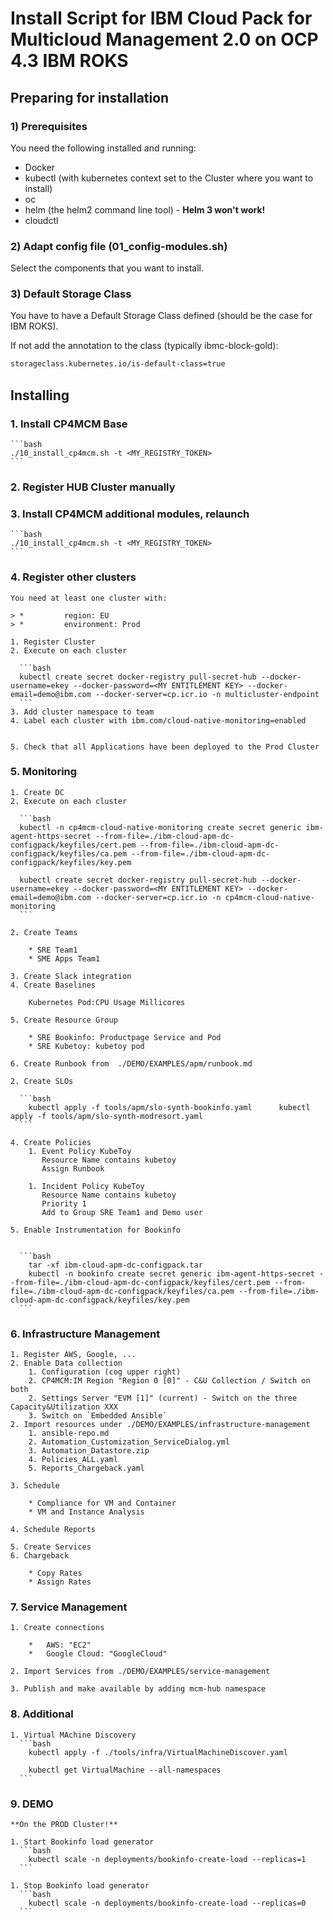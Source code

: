 # Install Script for IBM Cloud Pack for Multicloud Management 2.0 on OCP 4.3 IBM ROKS


## Preparing for installation

### 1) Prerequisites

You need the following installed and running:

* Docker
* kubectl (with kubernetes context set to the Cluster where you want to install)
* oc
* helm (the helm2 command line tool)  - **Helm 3 won't work!**
* cloudctl



### 2) Adapt config file  (01_config-modules.sh)

Select the components that you want to install.



### 3) Default Storage Class

You have to have a Default Storage Class defined (should be the case for IBM ROKS).

If not add the annotation to the class (typically ibmc-block-gold): 

```bash
storageclass.kubernetes.io/is-default-class=true
```



## Installing


### 1. Install CP4MCM Base

	```bash
	./10_install_cp4mcm.sh -t <MY_REGISTRY_TOKEN>
	```

### 2. Register HUB Cluster manually

### 3. Install CP4MCM additional modules, relaunch

	```bash
	./10_install_cp4mcm.sh -t <MY_REGISTRY_TOKEN>
	```



### 4. Register other clusters

	You need at least one cluster with:
	
	> * 		region: EU
	> * 		environment: Prod

	1. Register Cluster
  	2. Execute on each cluster
  
	  ```bash
	  kubectl create secret docker-registry pull-secret-hub --docker-username=ekey --docker-password=<MY ENTITLEMENT KEY> --docker-email=demo@ibm.com --docker-server=cp.icr.io -n multicluster-endpoint
	  ```
	3. Add cluster namespace to team
	4. Label each cluster with ibm.com/cloud-native-monitoring=enabled 


	5. Check that all Applications have been deployed to the Prod Cluster


### 5. Monitoring
  	1. Create DC
 	2. Execute on each cluster
  
	  ```bash
	  kubectl -n cp4mcm-cloud-native-monitoring create secret generic ibm-agent-https-secret --from-file=./ibm-cloud-apm-dc-configpack/keyfiles/cert.pem --from-file=./ibm-cloud-apm-dc-configpack/keyfiles/ca.pem --from-file=./ibm-cloud-apm-dc-configpack/keyfiles/key.pem
	
	  kubectl create secret docker-registry pull-secret-hub --docker-username=ekey --docker-password=<MY ENTITLEMENT KEY> --docker-email=demo@ibm.com --docker-server=cp.icr.io -n cp4mcm-cloud-native-monitoring
	  ```

	2. Create Teams
	   
		* SRE Team1
		* SME Apps Team1

	3. Create Slack integration
	4. Create Baselines
	
		Kubernetes Pod:CPU Usage Millicores
	
	5. Create Resource Group
	
		* SRE Bookinfo: Productpage Service and Pod
		* SRE Kubetoy: kubetoy pod
		
	6. Create Runbook from 	./DEMO/EXAMPLES/apm/runbook.md
		
	2. Create SLOs
  
	  ```bash
		kubectl apply -f tools/apm/slo-synth-bookinfo.yaml	  	kubectl apply -f tools/apm/slo-synth-modresort.yaml
	  ```

	4. Create Policies
		1. Event Policy KubeToy
		   Resource Name contains kubetoy
		   Assign Runbook
		   
		1. Incident Policy KubeToy
		   Resource Name contains kubetoy
		   Priority 1
		   Add to Group SRE Team1 and Demo user

	5. Enable Instrumentation for Bookinfo


	  ```bash
		tar -xf ibm-cloud-apm-dc-configpack.tar
		kubectl -n bookinfo create secret generic ibm-agent-https-secret --from-file=./ibm-cloud-apm-dc-configpack/keyfiles/cert.pem --from-file=./ibm-cloud-apm-dc-configpack/keyfiles/ca.pem --from-file=./ibm-cloud-apm-dc-configpack/keyfiles/key.pem
	  ```




### 6. Infrastructure Management

	1. Register AWS, Google, ...
	2. Enable Data collection
		1. Configuration (cog upper right)
		2. CP4MCM:IM Region "Region 0 [0]" - C&U Collection / Switch on both
		2. Settings Server "EVM [1]" (current) - Switch on the three Capacity&Utilization XXX
		3. Switch on `Embedded Ansible`
	2. Import resources under ./DEMO/EXAMPLES/infrastructure-management
		1. ansible-repo.md
		2. Automation_Customization_ServiceDialog.yml
		3. Automation_Datastore.zip
		4. Policies_ALL.yaml
		5. Reports_Chargeback.yaml

	3. Schedule 
	
		* Compliance for VM and Container
		* VM and Instance Analysis 

	4. Schedule Reports

	5. Create Services
	6. Chargeback
		
		* Copy Rates
		* Assign Rates



### 7. Service Management

	1. Create connections
	
		* 	AWS: "EC2"
		* 	Google Cloud: "GoogleCloud"
	
	2. Import Services from ./DEMO/EXAMPLES/service-management
  
	3. Publish and make available by adding mcm-hub namespace 




### 8. Additional 

	1. Virtual MAchine Discovery
	  ```bash
 		kubectl apply -f ./tools/infra/VirtualMachineDiscover.yaml

		kubectl get VirtualMachine --all-namespaces
	  ```



### 9. DEMO

	**On the PROD Cluster!**

	1. Start Bookinfo load generator
	  ```bash
		kubectl scale -n deployments/bookinfo-create-load --replicas=1	  
	  ```

	1. Stop Bookinfo load generator
	  ```bash
		kubectl scale -n deployments/bookinfo-create-load --replicas=0	  
	  ```




